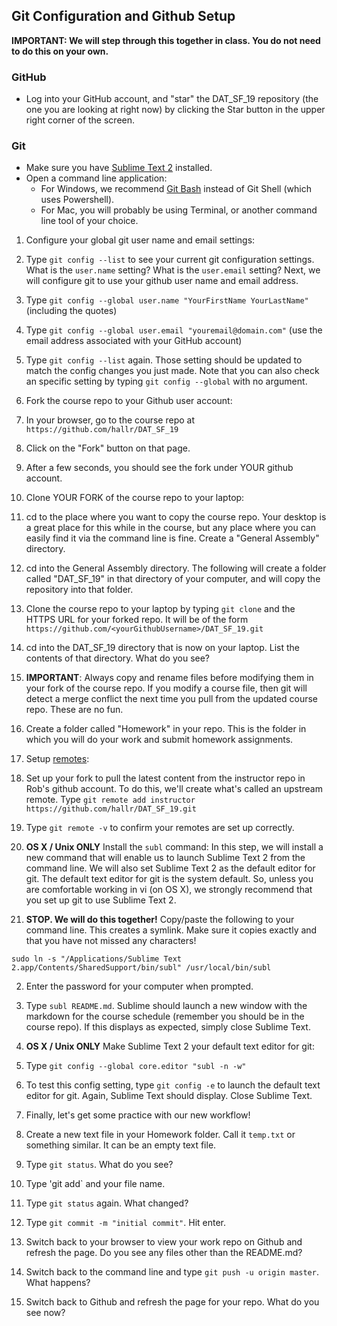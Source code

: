 ## Git Configuration and Github Setup

**IMPORTANT: We will step through this together in class. You do not need to do this on your own.**

### GitHub
* Log into your GitHub account, and "star" the DAT\_SF\_19 repository (the one you are looking at right now) by clicking the Star button in the upper right corner of the screen.

### Git
* Make sure you have [Sublime Text 2](http://www.sublimetext.com/2) installed.
* Open a command line application:
    * For Windows, we recommend [Git Bash](http://git-scm.com/download/win) instead of Git Shell (which uses Powershell).
    * For Mac, you will probably be using Terminal, or another command line tool of your choice.

1. Configure your global git user name and email settings:

  1. Type `git config --list` to see your current git configuration settings. What is the `user.name` setting? What is the `user.email` setting? Next, we will configure git to use your github user name and email address.
  2. Type `git config --global user.name "YourFirstName YourLastName"` (including the quotes)
  3. Type `git config --global user.email "youremail@domain.com"` (use the email address associated with your GitHub account)
  4. Type `git config --list` again. Those setting should be updated to match the config changes you just made. Note that you can also check an specific setting by typing `git config --global` with no argument.

2. Fork the course repo to your Github user account:
  1. In your browser, go to the course repo at `https://github.com/hallr/DAT_SF_19`
  2. Click on the "Fork" button on that page.
  3. After a few seconds, you should see the fork under YOUR github account.

3. Clone YOUR FORK of the course repo to your laptop:
  1. cd to the place where you want to copy the course repo. Your desktop is a great place for this while in the course, but any place where you can easily find it via the command line is fine. Create a "General Assembly" directory.
  2. cd into the General Assembly directory. The following will create a folder called "DAT_SF_19" in that directory of your computer, and will copy the repository into that folder.
  3. Clone the course repo to your laptop by typing `git clone` and the HTTPS URL for your forked repo. It will be of the form `https://github.com/<yourGithubUsername>/DAT_SF_19.git`
  4. cd into the DAT_SF_19 directory that is now on your laptop. List the contents of that directory. What do you see?
  5. **IMPORTANT**: Always copy and rename files before modifying them in your fork of the course repo. If you modify a course file, then git will detect a merge conflict the next time you pull from the updated course repo. These are no fun.
  6. Create a folder called "Homework" in your repo. This is the folder in which you will do your work and submit homework assignments.

4. Setup [remotes](http://git-scm.com/book/en/v2/Git-Basics-Working-with-Remotes):
  1. Set up your fork to pull the latest content from the instructor repo in Rob's github account. To do this, we'll create what's called an upstream remote. Type `git remote add instructor https://github.com/hallr/DAT_SF_19.git`
  2. Type `git remote -v` to confirm your remotes are set up correctly.


5. **OS X / Unix ONLY** Install the `subl` command: In this step, we will install a new command that will enable us to launch Sublime Text 2 from the command line. We will also set Sublime Text 2 as the default editor for git. The default text editor for git is the system default. So, unless you are comfortable working in vi (on OS X), we strongly recommend that you set up git to use Sublime Text 2.
  1. **STOP. We will do this together!** Copy/paste the following to your command line. This creates a symlink. Make sure it copies exactly and that you have not missed any characters!

  ```sudo ln -s "/Applications/Sublime Text 2.app/Contents/SharedSupport/bin/subl" /usr/local/bin/subl```

  2. Enter the password for your computer when prompted.
  3. Type `subl README.md`. Sublime should launch a new window with the markdown for the course schedule (remember you should be in the course repo). If this displays as expected, simply close Sublime Text.

6. **OS X / Unix ONLY** Make Sublime Text 2 your default text editor for git:
  1. Type `git config --global core.editor "subl -n -w"`
  2. To test this config setting, type `git config -e` to launch the default text editor for git. Again, Sublime Text should display. Close Sublime Text.

7. Finally, let's get some practice with our new workflow!
  1. Create a new text file in your Homework folder. Call it `temp.txt` or something similar. It can be an empty text file.
  2. Type `git status`. What do you see?
  3. Type 'git add` and your file name.
  4. Type `git status` again. What changed?
  5. Type `git commit -m "initial commit"`. Hit enter.
  6. Switch back to your browser to view your work repo on Github and refresh the page. Do you see any files other than the README.md?
  7. Switch back to the command line and type `git push -u origin master`. What happens?
  8. Switch back to Github and refresh the page for your repo. What do you see now?


